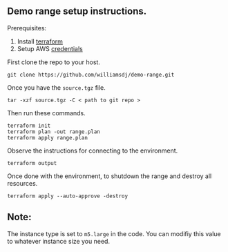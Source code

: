 ## Demo range setup instructions.

Prerequisites:

1. Install [terraform](https://developer.hashicorp.com/terraform/tutorials/aws-get-started/install-cli)
2. Setup AWS [credentials](https://docs.aws.amazon.com/cli/latest/userguide/cli-configure-files.html)  

First clone the repo to your host.
```
git clone https://github.com/williamsdj/demo-range.git
```

Once you have the `source.tgz` file.

```
tar -xzf source.tgz -C < path to git repo >
```

Then run these commands.

```
terraform init
terraform plan -out range.plan
terraform apply range.plan
```
Observe the instructions for connecting to the environment. 

```
terraform output
````

Once done with the environment, to shutdown the range and destroy all resources.  

```
terraform apply --auto-approve -destroy 
```

## Note: 
The instance type is set to `m5.large` in the code. You can modifiy this value to whatever instance size you need.

